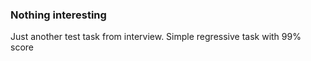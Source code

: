 ### Nothing interesting
Just another test task from interview. Simple regressive task with 99% score
